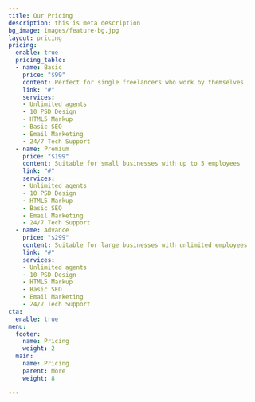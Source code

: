 ```yaml
---
title: Our Pricing
description: this is meta description
bg_image: images/feature-bg.jpg
layout: pricing
pricing:
  enable: true
  pricing_table:
  - name: Basic
    price: "$99"
    content: Perfect for single freelancers who work by themselves
    link: "#"
    services:
    - Unlimited agents
    - 10 PSD Design
    - HTML5 Markup
    - Basic SEO
    - Email Marketing
    - 24/7 Tech Support
  - name: Premium
    price: "$199"
    content: Suitable for small businesses with up to 5 employees
    link: "#"
    services:
    - Unlimited agents
    - 10 PSD Design
    - HTML5 Markup
    - Basic SEO
    - Email Marketing
    - 24/7 Tech Support
  - name: Advance
    price: "$299"
    content: Suitable for large businesses with unlimited employees
    link: "#"
    services:
    - Unlimited agents
    - 10 PSD Design
    - HTML5 Markup
    - Basic SEO
    - Email Marketing
    - 24/7 Tech Support
cta:
  enable: true
menu:
  footer:
    name: Pricing
    weight: 2
  main:
    name: Pricing
    parent: More
    weight: 8

---
```

